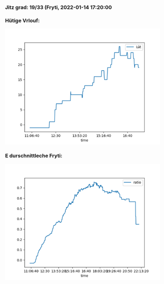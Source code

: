 ### Jitz grad: 19/33 (Fryti, 2022-01-14 17:20:00

### Hütige Vrlouf:
![Graph](Today.png)

### E durschnittleche Fryti:
![Graph](Fryti.png)